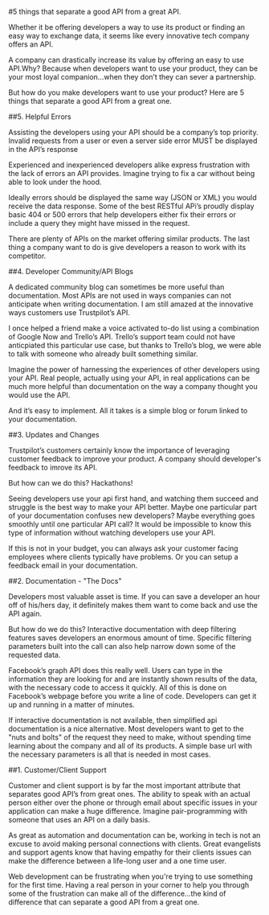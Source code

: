 #5 things that separate a good API from a great API.

Whether it be offering developers a way to use its product or finding an easy way to exchange data, it seems like every innovative tech company offers an API.

A company can drastically increase its value by offering an easy to use API.Why? Because when developers want to use your product, they can be your most loyal companion…when they don’t they can sever a partnership.

But how do you make developers want to use your product? Here are 5 things that separate a good API from a great one. 


##5. Helpful Errors

Assisting the developers using your API should be a company’s top priority. Invalid requests from a user or even a server side error MUST be displayed in the API’s response

Experienced and inexperienced developers alike express frustration with the lack of errors an API provides. Imagine trying to fix a car without being able to look under the hood.

Ideally errors should be displayed the same way (JSON or XML) you would receive the data response. Some of the best RESTful APi’s proudly display basic 404 or 500 errors that help developers either fix their errors or include a query they might have missed in the request.

There are plenty of APIs on the market offering similar products. The last thing a company want to do is give developers a reason to work with its competitor. 




##4. Developer Community/API Blogs

A dedicated community blog can sometimes be more useful than documentation. Most APIs are not used in ways companies can not anticipate when writing documentation. I am still amazed at the innovative ways customers use Trustpilot’s API. 

I once helped a friend make a voice activated to-do list using a combination of Google Now and Trello’s API. Trello’s support team could not have anticpiated this particular use case, but thanks to Trello’s blog, we were able to talk with someone who already built something similar.

Imagine the power of harnessing the experiences of other developers using your API. Real people, actually using your API, in real applications can be much more helpful than documentation on the way a company thought you would use the API. 

And it’s easy to implement. All it takes is a simple blog or forum linked to your documentation.



##3. Updates and Changes

Trustpilot’s customers certainly know the importance of leveraging customer feedback to improve your product. A company should developer's feedback to imrove its API. 

But how can we do this? Hackathons!

Seeing developers use your api first hand, and watching them succeed and struggle is the best way to make your API better. Maybe one particular part of your documentation confuses new developers? Maybe everything goes smoothly until one particular API call? It would be impossible to know this type of information without watching developers use your API. 

If this is not in your budget, you can always ask your customer facing employees where clients typically have problems. Or you can setup a feedback email in your documentation.


##2. Documentation - "The Docs"

Developers most valuable asset is time. If you can save a developer an hour off of his/hers day, it definitely makes them want to come back and use the API again.

But how do we do this? Interactive documentation with deep filtering features saves developers an enormous amount of time. Specific filtering parameters built into the call can also help narrow down some of the requested data. 

Facebook’s graph API does this really well. Users can type in the information they are looking for and are instantly shown results of the data, with the necessary code to access it quickly. All of this is done on Facebook’s webpage before you write a line of code. Developers can get it up and running in a matter of minutes.

If interactive documentation is not available, then simplified api documentation is a nice alternative. Most developers want to get to the "nuts and bolts" of the request they need to make, without spending time learning about the company and all of its products. A simple base url with the necessary parameters is all that is needed in most cases. 


##1. Customer/Client Support

Customer and client support is by far the most important attribute that separates good API’s from great ones. The ability to speak with an actual person either over the phone or through email about specific issues in your application can make a huge difference. Imagine pair-programming with someone that uses an API on a daily basis. 

As great as automation and documentation can be, working in tech is not an excuse to avoid making personal connections with clients. Great evangelists and support agents know that having empathy for their clients issues can make the difference between a life-long user and a one time user. 

Web development can be frustrating when you're trying to use something for the first time. Having a real person in your corner to help you through some of the frustration can make all of the difference...the kind of difference that can separate a good API from a great one. 
